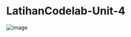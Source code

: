 # LatihanCodelab-Unit-4

![image](https://github.com/user-attachments/assets/89d1b9df-86bf-41fa-9501-650475468a82)

